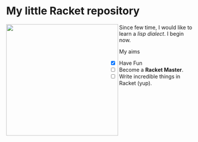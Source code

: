 # My little Racket repository

<img src="https://static.boredpanda.com/blog/wp-content/uploads/2017/03/mr-bean-rowan-atkinson-photoshop-58d8dbb824274__880.jpg" align="left" width="300">

Since few time, I would like to learn a *lisp dialect*. I begin now.

My aims

- [x] Have Fun
- [ ] Become a **Racket Master**.
- [ ] Write incredible things in Racket (yup).
